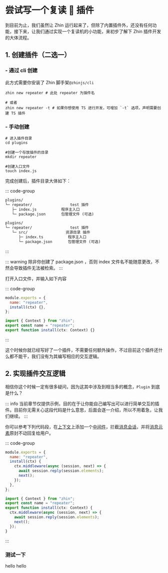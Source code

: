 # 尝试写一个复读 🐔 插件

到目前为止，我们虽然让 Zhin 运行起来了，但除了内置插件外，还没有任何功能，接下来，让我们通过实现一个复读机的小功能，来初步了解下 Zhin 插件开发的大体流程。

## 1. 创建插件（二选一）

### - 通过 cli 创建

此方式需要你安装了 Zhin 脚手架`@zhinjs/cli`

```shell
zhin new repeater # 此处 repeater 为插件名

# 或者
zhin new repeater -t # 如果你想使用 TS 进行开发，可增加 `-t` 选项，声明需要创建 TS 插件
```

### - 手动创建

```shell
# 进入插件目录
cd plugins

#创建一个存放插件的目录
mkdir repeater

#创建入口文件
touch index.js
```

完成创建后，插件目录大体如下：

::: code-group

```txt [手动创建]
plugins/
└─ repeater/                 test 插件
   ├─ index.js           程序主入口
   └─ package.json       包管理文件 (可选)
```

```txt [通过 cli 创建]
plugins/
└─ repeater/                 test 插件
   └─ src/                 资源目录 插件
      ├─ index.ts           程序主入口
      └─ package.json       包管理文件 (可选)
```

:::

::: warning
除非你创建了 package.json ，否则 index 文件名不能随意更改，不然会导致插件无法被检索。
:::

打开入口文件，并输入如下内容

::: code-group

```js [index.js]
module.exports = {
  name: "repeater",
  install(ctx) {},
};
```

```ts [src/index.ts]
import { Context } from "zhin";
export const name = "repeater";
export function install(ctx: Context) {}
```

:::

这个时候你就已经写好了一个插件，不需要任何额外操作，不过目前这个插件还什么都不能干，我们没有为其编写相应的交互逻辑。

## 2. 实现插件交互逻辑

相信你这个时候一定有很多疑问，因为这其中涉及到相当多的概念，`Plugin` 到底是什么？

::: info
当前章节仅提供示例，目的在于让你能自己编写出可以进行简单交互的插件。目前你无需关心这段代码是什么意思，后面会逐一介绍，所以不用着急，让我们继续。
:::

你可以参考下列代码段，在[上下文](/api/context)上添加一个[中间件](/api/middleware)，拦截[消息会话](/api/session)，并将[消息元素](/interface/element)原封不动回复给用户。

::: code-group

```js [index.js]
module.exports = {
  name: "repeater",
  install(ctx) {
    ctx.middleware(async (session, next) => {
      await session.reply(session.elements);
      next();
    });
  },
};
```

```ts [src/index.ts]
import { Context } from "zhin";
export const name = "repeater";
export function install(ctx: Context) {
  ctx.middleware(async (session, next) => {
    await session.reply(session.elements);
    next();
  });
}
```

:::

### 测试一下

<ChatHistory>
  <ChatMsg id="1659488338">hello</ChatMsg>
  <ChatMsg id="1689919782">hello</ChatMsg>
</ChatHistory>
